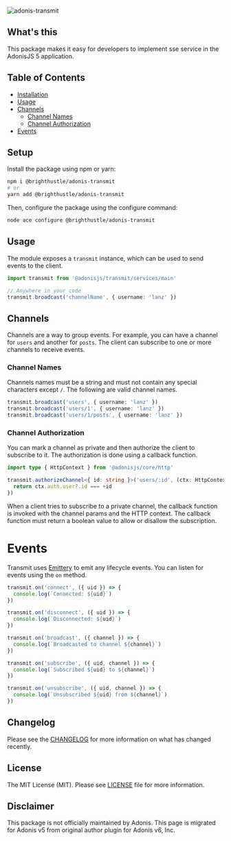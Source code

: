 ![adonis-transmit](https://socialify.git.ci/Bright-Hustle/adonis-transmit/image?language=1&logo=https%3A%2F%2Fbrighthustle.in%2Fassets%2Fimages%2Fmisc%2Ffront_banner.png&name=1&owner=1&stargazers=1&theme=Light)

## What's this

This package makes it easy for developers to implement sse service in the AdonisJS 5 application.

## Table of Contents

- [Installation](#installation)
- [Usage](#usage)
- [Channels](#channels)
  - [Channel Names](#channel-names)
  - [Channel Authorization](#channel-authorization)
- [Events](#events)


## Setup

Install the package using npm or yarn:

```bash
npm i @brighthustle/adonis-transmit
# or
yarn add @brighthustle/adonis-transmit
```

Then, configure the package using the configure command:

```bash
node ace configure @brighthustle/adonis-transmit
```

## Usage

The module exposes a `transmit` instance, which can be used to send events to the client.

```ts
import transmit from '@adonisjs/transmit/services/main'

// Anywhere in your code
transmit.broadcast('channelName', { username: 'lanz' })
```

## Channels

Channels are a way to group events. For example, you can have a channel for `users` and another for `posts`. The client can subscribe to one or more channels to receive events.

### Channel Names

Channels names must be a string and must not contain any special characters except `/`. The following are valid channel names.

```ts
transmit.broadcast('users', { username: 'lanz' })
transmit.broadcast('users/1', { username: 'lanz' })
transmit.broadcast('users/1/posts', { username: 'lanz' })
```

### Channel Authorization

You can mark a channel as private and then authorize the client to subscribe to it. The authorization is done using a callback function.

```ts
import type { HttpContext } from '@adonisjs/core/http'

transmit.authorizeChannel<{ id: string }>('users/:id', (ctx: HttpContext, { id }) => {
  return ctx.auth.user?.id === +id
})
```

When a client tries to subscribe to a private channel, the callback function is invoked with the channel params and the HTTP context. The callback function must return a boolean value to allow or disallow the subscription.

# Events

Transmit uses [Emittery](https://github.com/sindresorhus/emittery) to emit any lifecycle events. You can listen for events using the `on` method.

```ts
transmit.on('connect', ({ uid }) => {
  console.log(`Connected: ${uid}`)
})

transmit.on('disconnect', ({ uid }) => {
  console.log(`Disconnected: ${uid}`)
})

transmit.on('broadcast', ({ channel }) => {
  console.log(`Broadcasted to channel ${channel}`)
})

transmit.on('subscribe', ({ uid, channel }) => {
  console.log(`Subscribed ${uid} to ${channel}`)
})

transmit.on('unsubscribe', ({ uid, channel }) => {
  console.log(`Unsubscribed ${uid} from ${channel}`)
})
```

## Changelog

Please see the [CHANGELOG](./CHANGELOG.md) for more information on what has changed recently.

## License

The MIT License (MIT). Please see [LICENSE](./LICENSE.md) file for more information.

## Disclaimer

This package is not officially maintained by Adonis. This page is migrated for Adonis v5 from original author plugin for Adonis v6, Inc.
